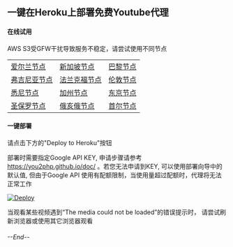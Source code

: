 ## 一键在Heroku上部署免费Youtube代理

#### 在线试用 
AWS S3受GFW干扰导致服务不稳定，请尝试使用不同节点

|      |      |      |
| :--- | :--- | :--- |  
| <a href="https://s3-eu-west-1.amazonaws.com/youtube-07/index.html" target="_blank" rel="noopener">爱尔兰节点</a> | <a href="https://s3-ap-southeast-1.amazonaws.com/youtube-08/index.html" target="_blank" rel="noopener">新加坡节点</a> | <a href="https://s3.eu-west-3.amazonaws.com/youtube-09/index.html" target="_blank" rel="noopener">巴黎节点</a> |
| <a href="https://s3.amazonaws.com/youtube-04/index.html" target="_blank" rel="noopener">弗吉尼亚节点</a>  | <a href="https://s3.eu-central-1.amazonaws.com/youtube-05/index.html" target="_blank" rel="noopener">法兰克福节点</a> | <a href="https://s3.eu-west-2.amazonaws.com/youtube-06/index.html" target="_blank" rel="noopener">伦敦节点</a> |
| <a href="https://s3-ap-southeast-2.amazonaws.com/youtube-01/index.html" target="_blank" rel="noopener">悉尼节点</a>  | <a href="https://s3-us-west-1.amazonaws.com/youtube-02/index.html" target="_blank" rel="noopener">加州节点</a>  | <a href="https://s3-ap-northeast-1.amazonaws.com/youtube-03/index.html" target="_blank" rel="noopener">东京节点</a>  |
| <a href="https://s3-sa-east-1.amazonaws.com/youtube-10/index.html" target="_blank" rel="noopener">圣保罗节点</a> | <a href="https://s3.us-east-2.amazonaws.com/youtube-12/index.html" target="_blank" rel="noopener">俄亥俄节点</a> | <a href="https://s3.ap-northeast-2.amazonaws.com/youtube-13/index.html" target="_blank" rel="noopener">首尔节点</a> |

#### 一键部署
请点击下方的"Deploy to Heroku"按钮

部署时需要指定Google API KEY, 申请步骤请参考 https://you2php.github.io/doc/ 。若您无法申请到KEY, 可以使用部署向导中的默认值, 但由于Google API 使用有配额限制，当使用量超过配额时，代理将无法正常工作

[![Deploy](https://www.herokucdn.com/deploy/button.svg)](https://heroku.com/deploy)

当观看某些视频遇到“The media could not be loaded”的错误提示时， 请尝试刷新浏览器或使用其它浏览器观看

###### --End--
